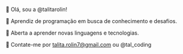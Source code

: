 🌷 Olá, sou a @talitarolin!

🌸 Aprendiz de programação em busca de conhecimento e desafios.

🌸 Aberta a aprender novas linguagens e tecnologias.

🌻 Contate-me por talita.rolin7@gmail.com ou @tal_coding





<!---
talitarolin/talitarolin é um repositório ✨ especial ✨ porque o arquivo `README.md` (este arquivo) aparece no meu perfil GitHub.
Você pode clicar no link Preview para dar uma espiadinha em como vai ficar.
--->


